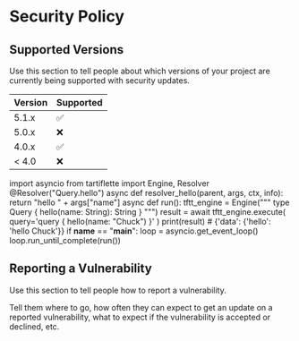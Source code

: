 # Security Policy

## Supported Versions

Use this section to tell people about which versions of your project are
currently being supported with security updates.

| Version | Supported          |
| ------- | ------------------ |
| 5.1.x   | :white_check_mark: |
| 5.0.x   | :x:                |
| 4.0.x   | :white_check_mark: |
| < 4.0   | :x:                |

import asyncio
from tartiflette import Engine, Resolver
@Resolver("Query.hello")
async def resolver_hello(parent, args, ctx, info):
    return "hello " + args["name"]
async def run():
    tftt_engine = Engine("""
    type Query {
        hello(name: String): String
    }
    """)
    result = await tftt_engine.execute(
        query='query { hello(name: "Chuck") }'
    )
    print(result)
    # {'data': {'hello': 'hello Chuck'}}
if __name__ == "__main__":
    loop = asyncio.get_event_loop()
    loop.run_until_complete(run())

    

## Reporting a Vulnerability

Use this section to tell people how to report a vulnerability.

Tell them where to go, how often they can expect to get an update on a
reported vulnerability, what to expect if the vulnerability is accepted or
declined, etc.
